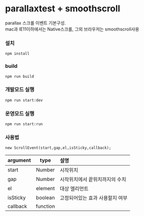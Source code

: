 # parallaxtest + smoothscroll
parallax 스크롤 이벤트 기본구성.  
mac과 IE11이하에서는 Native스크롤, 
그외 브라우저는 smoothscroll사용


### 설치
``
npm install
``
### build
``
npm run build
``

### 개발모드 실행
``
npm run start:dev
``

### 운영모드 실행
``
npm run start:run
``
### 사용법
```
new ScrollEvent(start,gap,el,isSticky,callback);
```
|argument|type|설명|
|:---|:---:|:---|
|start|Number|시작위치|
|gap|Number|시작위치에서 끝위치까지의 수치|
|el|element|대상 엘리먼트|
|isSticky|boolean|고정되어있는 효과 사용할지 여부|
|callback|function||

